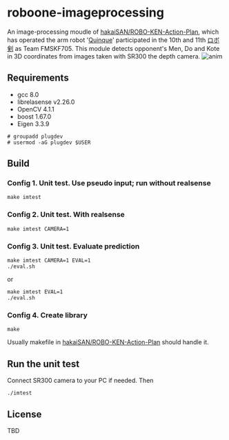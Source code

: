 # roboone-imageprocessing

An image-processing moudle of [hakaiSAN/ROBO-KEN-Action-Plan](https://github.com/hakaiSAN/ROBO-KEN-Action-Plan), which has operated the arm robot '[Quinque](https://www.robo-one.com/rankings/view/1127)' participated in the 10th and 11th [ロボ剣](https://www.robo-one.com/kens/index/55) as Team FMSKF705.
This module detects opponent's Men, Do and Kote in 3D coordinates from images taken with SR300 the depth camera.
![anim](https://user-images.githubusercontent.com/20738329/111065073-1b067d80-84fb-11eb-9e45-ab935e1614dd.gif)


## Requirements
* gcc 8.0
* librelasense v2.26.0
* OpenCV 4.1.1
* boost 1.67.0
* Eigen 3.3.9
```
# groupadd plugdev
# usermod -aG plugdev $USER
```

## Build
### Config 1. Unit test. Use pseudo input; run without realsense
```
make imtest
```

### Config 2. Unit test. With realsense
```
make imtest CAMERA=1
```

### Config 3. Unit test. Evaluate prediction
```
make imtest CAMERA=1 EVAL=1
./eval.sh
```
or
```
make imtest EVAL=1
./eval.sh
```

### Config 4. Create library
```
make
```
Usually makefile in [hakaiSAN/ROBO-KEN-Action-Plan](https://github.com/hakaiSAN/ROBO-KEN-Action-Plan) should handle it.


## Run the unit test
Connect SR300 camera to your PC if needed.
Then
```
./imtest
```

## License
TBD
